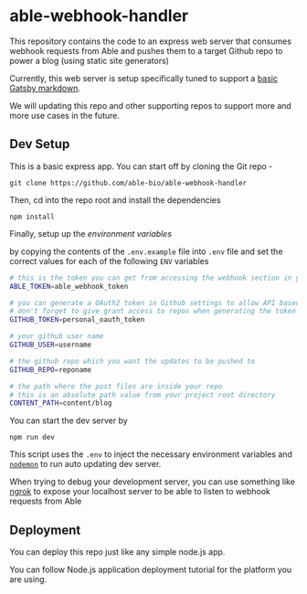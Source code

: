# able-webhook-handler

This repository contains the code to an express web server that consumes webhook requests from Able and pushes them to a target Github repo to power a blog (using static site generators)

Currently, this web server is setup specifically tuned to support a [basic Gatsby markdown](https://github.com/able-bio/able-gatsby-starter).

We will updating this repo and other supporting repos to support more and more use cases in the future.

## Dev Setup

This is a basic express app. You can start off by cloning the Git repo -

```
git clone https://github.com/able-bio/able-webhook-handler
```

Then, cd into the repo root and install the dependencies

```
npm install
```

Finally, setup up the _environment variables_

by copying the contents of the `.env.example` file into `.env` file and set the correct values for each of the following `ENV` variables

```sh
# this is the token you can get from accessing the webhook section in your able settings -> posts page
ABLE_TOKEN=able_webhook_token

# you can generate a OAuth2 token in Github settings to allow API based access to your repos
# don't forget to give grant access to repos when generating the token
GITHUB_TOKEN=personal_oauth_token

# your github user name
GITHUB_USER=username

# the github repo which you want the updates to be pushed to
GITHUB_REPO=reponame

# the path where the post files are inside your repo
# this is an absolute path value from your project root directory
CONTENT_PATH=content/blog
```

You can start the dev server by

```
npm run dev
```

This script uses the `.env` to inject the necessary environment variables and [`nodemon`](https://github.com/remy/nodemon/) to run auto updating dev server.

When trying to debug your development server, you can use something like [ngrok](https://ngrok.com/) to expose your localhost server to be able to listen to webhook requests from Able

## Deployment

You can deploy this repo just like any simple node.js app.

You can follow Node.js application deployment tutorial for the platform you are using.
